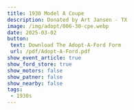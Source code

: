 ```yaml
---
title: 1930 Model A Coupe
description: Donated by Art Jansen - TX
image: /img/adopt/006-30-cpe.webp
date: 2025-03-02
button: 
 text: Download The Adopt-A-Ford Form
 url: /pdf/Adopt-A-Ford.pdf
show_event_article: true
show_ford_store: true
show_motors: false
show_patner: false
show_nearby: false
tags: 
 - 1930s
---
```


